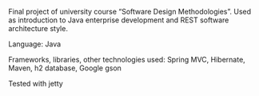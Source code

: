 Final project of university course “Software Design Methodologies”.  Used as introduction to Java enterprise development and REST software architecture style. 

Language: Java

Frameworks, libraries, other technologies used: Spring MVC, Hibernate, Maven, h2 database, Google gson

Tested with jetty
